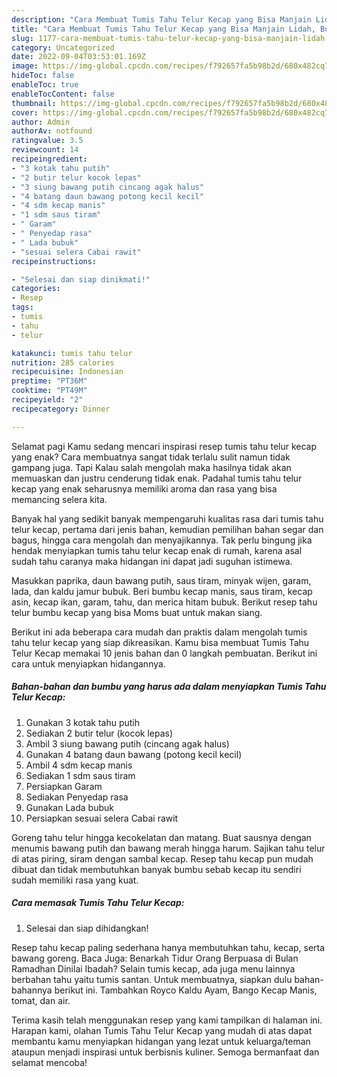 ```yaml
---
description: "Cara Membuat Tumis Tahu Telur Kecap yang Bisa Manjain Lidah, Buat Buka Puasa Enak"
title: "Cara Membuat Tumis Tahu Telur Kecap yang Bisa Manjain Lidah, Buat Buka Puasa Enak"
slug: 1177-cara-membuat-tumis-tahu-telur-kecap-yang-bisa-manjain-lidah-buat-buka-puasa-enak
category: Uncategorized
date: 2022-09-04T03:53:01.169Z
image: https://img-global.cpcdn.com/recipes/f792657fa5b98b2d/680x482cq70/tumis-tahu-telur-kecap-foto-resep-utama.jpg
hideToc: false
enableToc: true
enableTocContent: false
thumbnail: https://img-global.cpcdn.com/recipes/f792657fa5b98b2d/680x482cq70/tumis-tahu-telur-kecap-foto-resep-utama.jpg
cover: https://img-global.cpcdn.com/recipes/f792657fa5b98b2d/680x482cq70/tumis-tahu-telur-kecap-foto-resep-utama.jpg
author: Admin
authorAv: notfound
ratingvalue: 3.5
reviewcount: 14
recipeingredient:
- "3 kotak tahu putih"
- "2 butir telur kocok lepas"
- "3 siung bawang putih cincang agak halus"
- "4 batang daun bawang potong kecil kecil"
- "4 sdm kecap manis"
- "1 sdm saus tiram"
- " Garam"
- " Penyedap rasa"
- " Lada bubuk"
- "sesuai selera Cabai rawit"
recipeinstructions:

- "Selesai dan siap dinikmati!"
categories:
- Resep
tags:
- tumis
- tahu
- telur

katakunci: tumis tahu telur 
nutrition: 285 calories
recipecuisine: Indonesian
preptime: "PT36M"
cooktime: "PT49M"
recipeyield: "2"
recipecategory: Dinner

---
```



Selamat pagi Kamu sedang mencari inspirasi resep tumis tahu telur kecap yang enak? Cara membuatnya sangat tidak terlalu sulit namun tidak gampang juga. Tapi Kalau salah mengolah maka hasilnya tidak akan memuaskan dan justru cenderung tidak enak. Padahal tumis tahu telur kecap yang enak seharusnya memiliki aroma dan rasa yang bisa memancing selera kita.


Banyak hal yang sedikit banyak mempengaruhi kualitas rasa dari tumis tahu telur kecap, pertama dari jenis bahan, kemudian pemilihan bahan segar dan bagus, hingga cara mengolah dan menyajikannya. Tak perlu bingung jika hendak menyiapkan tumis tahu telur kecap enak di rumah, karena asal sudah tahu caranya maka hidangan ini dapat jadi suguhan istimewa.

Masukkan paprika, daun bawang putih, saus tiram, minyak wijen, garam, lada, dan kaldu jamur bubuk. Beri bumbu kecap manis, saus tiram, kecap asin, kecap ikan, garam, tahu, dan merica hitam bubuk. Berikut resep tahu telur bumbu kecap yang bisa Moms buat untuk makan siang.


Berikut ini ada beberapa cara mudah dan praktis dalam mengolah tumis tahu telur kecap yang siap dikreasikan. Kamu bisa membuat Tumis Tahu Telur Kecap memakai 10 jenis bahan dan 0 langkah pembuatan. Berikut ini cara untuk menyiapkan hidangannya.

<!--inarticleads1-->

##### Bahan-bahan dan bumbu yang harus ada dalam menyiapkan Tumis Tahu Telur Kecap:

1. Gunakan 3 kotak tahu putih
1. Sediakan 2 butir telur (kocok lepas)
1. Ambil 3 siung bawang putih (cincang agak halus)
1. Gunakan 4 batang daun bawang (potong kecil kecil)
1. Ambil 4 sdm kecap manis
1. Sediakan 1 sdm saus tiram
1. Persiapkan  Garam
1. Sediakan  Penyedap rasa
1. Gunakan  Lada bubuk
1. Persiapkan sesuai selera Cabai rawit


Goreng tahu telur hingga kecokelatan dan matang. Buat sausnya dengan menumis bawang putih dan bawang merah hingga harum. Sajikan tahu telur di atas piring, siram dengan sambal kecap. Resep tahu kecap pun mudah dibuat dan tidak membutuhkan banyak bumbu sebab kecap itu sendiri sudah memiliki rasa yang kuat. 

<!--inarticleads2-->

##### Cara memasak Tumis Tahu Telur Kecap:


1. Selesai dan siap dihidangkan!

Resep tahu kecap paling sederhana hanya membutuhkan tahu, kecap, serta bawang goreng. Baca Juga: Benarkah Tidur Orang Berpuasa di Bulan Ramadhan Dinilai Ibadah? Selain tumis kecap, ada juga menu lainnya berbahan tahu yaitu tumis santan. Untuk membuatnya, siapkan dulu bahan-bahannya berikut ini. Tambahkan Royco Kaldu Ayam, Bango Kecap Manis, tomat, dan air. 

Terima kasih telah menggunakan resep yang kami tampilkan di halaman ini. Harapan kami, olahan Tumis Tahu Telur Kecap yang mudah di atas dapat membantu kamu menyiapkan hidangan yang lezat untuk keluarga/teman ataupun menjadi inspirasi untuk berbisnis kuliner. Semoga bermanfaat dan selamat mencoba!
